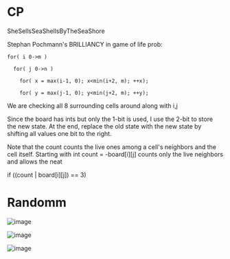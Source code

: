 # CP
SheSellsSeaShellsByTheSeaShore

Stephan Pochmann's BRILLIANCY in game of life prob: 



    for( i 0->m )

      for( j 0->n )

        for( x = max(i-1, 0); x<min(i+2, m); ++x);

        for( y = max(j-1, 0); y<min(j+2, m); ++y);
        
We are checking all 8 surrounding cells around along with i,j 



Since the board has ints but only the 1-bit is used, I use the 2-bit to store the new state. At the end, replace the old state with the new state by shifting all values one bit to the right.

Note that the count counts the live ones among a cell's neighbors and the cell itself. Starting with int count = -board[i][j] counts only the live neighbors and allows the neat

if ((count | board[i][j]) == 3)

<h1> Randomm </h1>

![image](https://user-images.githubusercontent.com/60093808/164612600-da7a90c4-1d11-4544-9cfa-7f87168392b4.png)


![image](https://user-images.githubusercontent.com/60093808/165371708-222c4cca-693f-47bc-a081-a3b8e98a1792.png)

![image](https://user-images.githubusercontent.com/60093808/168014521-b46e7839-8faa-42bc-82ba-9332c05cc391.png)
